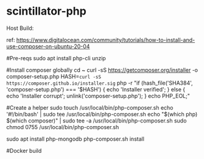 # scintillator-php

Host Build:

ref: https://www.digitalocean.com/community/tutorials/how-to-install-and-use-composer-on-ubuntu-20-04

#Pre-reqs
sudo apt install php-cli unzip

#Install composer globally
cd ~
curl -sS https://getcomposer.org/installer -o composer-setup.php
HASH=`curl -sS https://composer.github.io/installer.sig`
php -r "if (hash_file('SHA384', 'composer-setup.php') === '$HASH') { echo 'Installer verified'; } else { echo 'Installer corrupt'; unlink('composer-setup.php'); } echo PHP_EOL;"

#Create a helper
sudo touch /usr/local/bin/php-composer.sh
echo '#!/bin/bash' | sudo tee /usr/local/bin/php-composer.sh
echo "$(which php) $(which composer)" | sudo tee -a /usr/local/bin/php-composer.sh
sudo chmod 0755 /usr/local/bin/php-composer.sh

sudo apt install php-mongodb
php-composer.sh install

#Docker build



